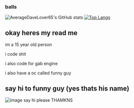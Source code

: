 ### balls
![AverageDaveLover65's GitHub stats](https://github-readme-stats.vercel.app/api?username=AverageDaveLover65&show_icons=true&theme=dracula)
[![Top Langs](https://github-readme-stats.vercel.app/api/top-langs/?username=AverageDaveLover65&layout=compact&theme=dracula)](https://github.com/AverageDaveLover65/github-readme-stats)

## okay heres my read me
im a 15 year old person

i code shit

i also code for gab engine

i also have a oc called funny guy

## say hi to funny guy (yes thats his name)
![image](https://user-images.githubusercontent.com/110858723/184009839-e83ec4bd-990f-4c73-9e19-b4de4b5b59c4.png)
say hi please
THAMKNS
